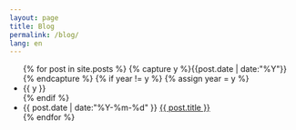 ```yaml
---
layout: page
title: Blog
permalink: /blog/
lang: en
---
```


<!-- This is my first attempt at "blogging", and it's as a way to complement my current research and publications. I involves some tools and tricks I have written in R, at that will probably be the core of it.  
 -->
<ul class="listing">
{% for post in site.posts %}
  {% capture y %}{{post.date | date:"%Y"}}{% endcapture %}
  {% if year != y %}
    {% assign year = y %}
    <li class="listing-seperator">{{ y }}</li>
  {% endif %}
  <li class="listing-item">
    <time datetime="{{ post.date | date:"%Y-%m-%d" }}">{{ post.date | date:"%Y-%m-%d" }}</time>
    <a href="{{ post.url }}" title="{{ post.title }}">{{ post.title }}</a>
  </li>
{% endfor %}
</ul>